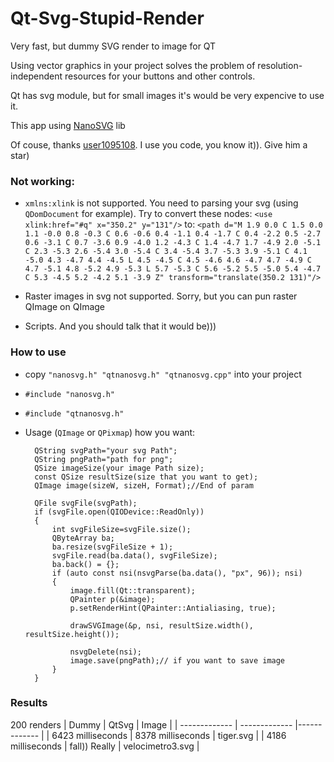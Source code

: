 # Qt-Svg-Stupid-Render

Very fast, but dummy SVG render to image for QT

Using vector graphics in your project solves the problem of resolution-independent resources for your buttons and other controls.

Qt has svg module, but for small images it's would be very expencive to use it.

This app using [NanoSVG](https://github.com/memononen/nanosvg) lib

Of couse, thanks [user1095108](https://github.com/user1095108/). I use you code, you know it)). Give him a star)

### Not working:

- `xmlns:xlink` is not supported. You need to parsing your svg (using `QDomDocument` for example). Try to convert these nodes:
  `<use xlink:href="#q" x="350.2" y="131"/>` to: `<path d="M 1.9 0.0 C 1.5 0.0 1.1 -0.0 0.8 -0.3 C 0.6 -0.6 0.4 -1.1 0.4 -1.7 C 0.4 -2.2 0.5 -2.7 0.6 -3.1 C 0.7 -3.6 0.9 -4.0 1.2 -4.3 C 1.4 -4.7 1.7 -4.9 2.0 -5.1 C 2.3 -5.3 2.6 -5.4 3.0 -5.4 C 3.4 -5.4 3.7 -5.3 3.9 -5.1 C 4.1 -5.0 4.3 -4.7 4.4 -4.5 L 4.5 -4.5 C 4.5 -4.6 4.6 -4.7 4.7 -4.9 C 4.7 -5.1 4.8 -5.2 4.9 -5.3 L 5.7 -5.3 C 5.6 -5.2 5.5 -5.0 5.4 -4.7 C 5.3 -4.5 5.2 -4.2 5.1 -3.9 Z" transform="translate(350.2 131)"/>`

- Raster images in svg not supported. Sorry, but you can pun raster QImage on QImage

- Scripts. And you should talk that it would be)))

### How to use

- copy `"nanosvg.h" "qtnanosvg.h" "qtnanosvg.cpp"` into your project
- `#include "nanosvg.h"`
- `#include "qtnanosvg.h"`
- Usage (`QImage` or `QPixmap`) how you want:

        QString svgPath="your svg Path";
        QString pngPath="path for png";
        QSize imageSize(your image Path size);
        const QSize resultSize(size that you want to get);
        QImage image(sizeW, sizeH, Format);//End of param
        
        QFile svgFile(svgPath);
        if (svgFile.open(QIODevice::ReadOnly))
        {
            int svgFileSize=svgFile.size();
            QByteArray ba;
            ba.resize(svgFileSize + 1);
            svgFile.read(ba.data(), svgFileSize);
            ba.back() = {};
            if (auto const nsi(nsvgParse(ba.data(), "px", 96)); nsi)
            {
                image.fill(Qt::transparent);
                QPainter p(&image);
                p.setRenderHint(QPainter::Antialiasing, true);

                drawSVGImage(&p, nsi, resultSize.width(), resultSize.height());

                nsvgDelete(nsi);
                image.save(pngPath);// if you want to save image
            }
        }

### Results
200 renders
| Dummy  | QtSvg | Image |
| ------------- | ------------- |------------- |
| 6423 milliseconds  | 8378 milliseconds  | tiger.svg  |
| 4186 milliseconds  | fall)) Really  | velocimetro3.svg |
